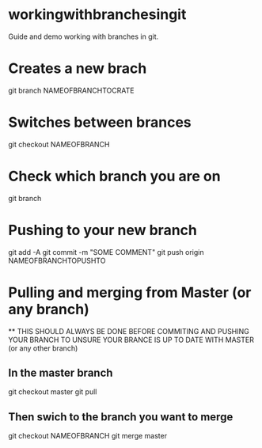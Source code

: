 # workingwithbranchesingit
Guide and demo working with branches in git.



# Creates a new brach
git branch NAMEOFBRANCHTOCRATE

# Switches between brances
git checkout NAMEOFBRANCH

# Check which branch you are on
git branch


#  Pushing to your new branch

git add -A
git commit -m "SOME COMMENT"
git push origin NAMEOFBRANCHTOPUSHTO


# Pulling and merging from Master (or any branch)
** THIS SHOULD ALWAYS BE DONE BEFORE COMMITING AND PUSHING YOUR BRANCH TO UNSURE YOUR BRANCE IS UP TO DATE WITH MASTER (or any other branch)

## In the master branch
git checkout master
git pull

## Then swich to the branch you want to merge
git checkout NAMEOFBRANCH
git merge master